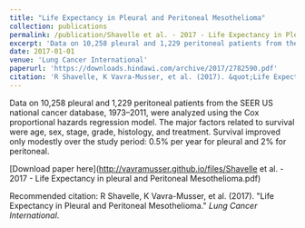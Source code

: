 ```yaml
---
title: "Life Expectancy in Pleural and Peritoneal Mesothelioma"
collection: publications
permalink: /publication/Shavelle et al. - 2017 - Life Expectancy in Pleural and Peritoneal Mesothelioma
excerpt: 'Data on 10,258 pleural and 1,229 peritoneal patients from the SEER US national cancer database, 1973–2011, were analyzed using the Cox proportional hazards regression model.  The major factors related to survival were age, sex, stage, grade, histology, and treatment. Survival improved only modestly over the study period: 0.5% per year for pleural and 2% for peritoneal.'
date: 2017-01-01
venue: 'Lung Cancer International'
paperurl: 'https://downloads.hindawi.com/archive/2017/2782590.pdf'
citation: 'R Shavelle, K Vavra-Musser, et al. (2017). &quot;Life Expectancy in Pleural and Peritoneal Mesothelioma.&quot; <i>Lung Cancer International</i>.'
---
```

Data on 10,258 pleural and 1,229 peritoneal patients from the SEER US national cancer database, 1973–2011, were analyzed using the Cox proportional hazards regression model.  The major factors related to survival were age, sex, stage, grade, histology, and treatment. Survival improved only modestly over the study period: 0.5% per year for pleural and 2% for peritoneal.

[Download paper here](http://vavramusser.github.io/files/Shavelle et al. - 2017 - Life Expectancy in pleural and Peritoneal Mesothelioma.pdf)

Recommended citation: R Shavelle, K Vavra-Musser, et al. (2017). "Life Expectancy in Pleural and Peritoneal Mesothelioma." <i>Lung Cancer International</i>.
